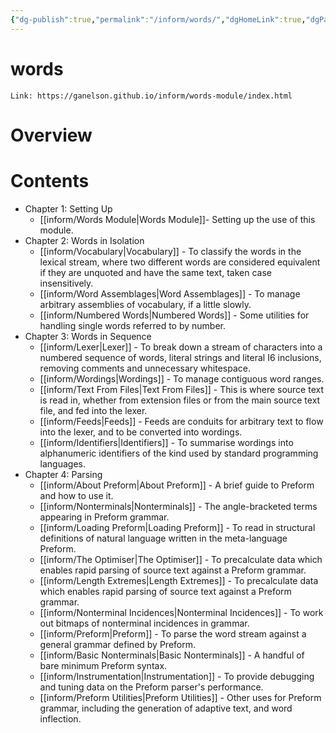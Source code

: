 ```yaml
---
{"dg-publish":true,"permalink":"/inform/words/","dgHomeLink":true,"dgPassFrontmatter":false}
---
```


# words
```ad-info
Link: https://ganelson.github.io/inform/words-module/index.html
```
# Overview

# Contents
-   Chapter 1: Setting Up
    - [[inform/Words Module|Words Module]]- Setting up the use of this module.
-   Chapter 2: Words in Isolation
    - [[inform/Vocabulary|Vocabulary]] - To classify the words in the lexical stream, where two different words are considered equivalent if they are unquoted and have the same text, taken case insensitively.
    - [[inform/Word Assemblages|Word Assemblages]] - To manage arbitrary assemblies of vocabulary, if a little slowly.
    - [[inform/Numbered Words|Numbered Words]] - Some utilities for handling single words referred to by number.
-   Chapter 3: Words in Sequence
    - [[inform/Lexer|Lexer]] - To break down a stream of characters into a numbered sequence of words, literal strings and literal I6 inclusions, removing comments and unnecessary whitespace.
    - [[inform/Wordings|Wordings]] - To manage contiguous word ranges.
    - [[inform/Text From Files|Text From Files]] - This is where source text is read in, whether from extension files or from the main source text file, and fed into the lexer.
    - [[inform/Feeds|Feeds]] - Feeds are conduits for arbitrary text to flow into the lexer, and to be converted into wordings.
    - [[inform/Identifiers|Identifiers]] - To summarise wordings into alphanumeric identifiers of the kind used by standard programming languages.
-   Chapter 4: Parsing
    - [[inform/About Preform|About Preform]] - A brief guide to Preform and how to use it.
    - [[inform/Nonterminals|Nonterminals]] - The angle-bracketed terms appearing in Preform grammar.
    - [[inform/Loading Preform|Loading Preform]] - To read in structural definitions of natural language written in the meta-language Preform.
    - [[inform/The Optimiser|The Optimiser]] - To precalculate data which enables rapid parsing of source text against a Preform grammar.
    - [[inform/Length Extremes|Length Extremes]] - To precalculate data which enables rapid parsing of source text against a Preform grammar.
    - [[inform/Nonterminal Incidences|Nonterminal Incidences]] - To work out bitmaps of nonterminal incidences in grammar.
    - [[inform/Preform|Preform]] - To parse the word stream against a general grammar defined by Preform.
    - [[inform/Basic Nonterminals|Basic Nonterminals]] - A handful of bare minimum Preform syntax.
    - [[inform/Instrumentation|Instrumentation]] - To provide debugging and tuning data on the Preform parser's performance.
    - [[inform/Preform Utilities|Preform Utilities]] - Other uses for Preform grammar, including the generation of adaptive text, and word inflection.